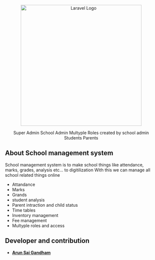 <p align="center"><a href="https://laravel.com" target="_blank"><img src="https://raw.githubusercontent.com/laravel/art/master/logo-lockup/5%20SVG/2%20CMYK/1%20Full%20Color/laravel-logolockup-cmyk-red.svg" width="400" alt="Laravel Logo"></a></p>

<p align="center">
<a>Super Admin</a>
<a>School Admin</a>
<a>Multyple Roles created by school admin</a>
<a>Students</a>
<a>Parents</a>
</p>

## About School management system

School management system is to make school things like attendance, marks, grades, analysis etc... to digitilization
With this we can manage all school related things online


- Attandance
- Marks
- Grands
- student analysis
- Parent intraction and child status
- Time tables
- Inventory management
- Fee management
- Multyple roles and access

## Developer and contribution

- **[Arun Sai Gandham]()**
